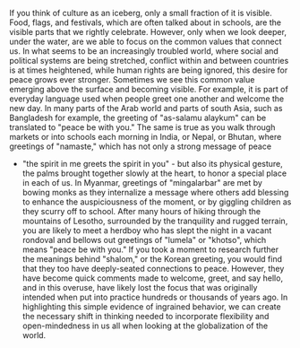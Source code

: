 
If you think of culture as an iceberg,
only a small fraction of it is visible.
Food, flags, and festivals, which are often talked about in schools,
are the visible parts that we rightly celebrate.
However, only when we look deeper, under the water,
are we able to focus on the common values that connect us.
In what seems to be an increasingly troubled world,
where social and political systems are being stretched,
conflict within and between countries is at times heightened,
while human rights are being ignored,
this desire for peace grows ever stronger.
Sometimes we see this common value emerging above the surface
and becoming visible. For example, it is part of everyday language used
when people greet one another and welcome the new day.
In many parts of the Arab world and parts of south Asia,
such as Bangladesh for example,
the greeting of &quot;as-salamu alaykum&quot; can be translated to &quot;peace be with you.&quot;
The same is true as you walk through markets or into schools
each morning in India, or Nepal, or Bhutan,
where greetings of &quot;namaste,&quot; which has not only a strong message of peace
- &quot;the spirit in me greets the spirit in you&quot; -
but also its physical gesture, the palms brought together slowly at the heart,
to honor a special place in each of us.
In Myanmar, greetings of &quot;mingalarbar&quot; are met by bowing monks
as they internalize a message where others add blessing
to enhance the auspiciousness of the moment,
or by giggling children as they scurry off to school.
After many hours of hiking through the mountains of Lesotho,
surrounded by the tranquility and rugged terrain,
you are likely to meet a herdboy who has slept the night
in a vacant rondoval and bellows out greetings of &quot;lumela&quot;
or &quot;khotso&quot;, which means &quot;peace be with you.&quot;
If you took a moment to research further the meanings behind &quot;shalom,&quot;
or the Korean greeting,
you would find that they too have deeply-seated connections to peace.
However, they have become quick comments
made to welcome, greet, and say hello, and in this overuse,
have likely lost the focus that was originally intended
when put into practice hundreds or thousands of years ago.
In highlighting this simple evidence of ingrained behavior,
we can create the necessary shift in thinking
needed to incorporate flexibility and open-mindedness
in us all when looking at the globalization of the world.
